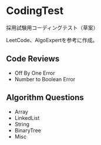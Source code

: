 # CodingTest

採用試験用コーディングテスト（草案）

LeetCode、AlgoExpertを参考に作成。

## Code Reviews

* Off By One Error
* Number to Boolean Error

## Algorithm Questions

* Array
* LinkedList
* String
* BinaryTree
* Misc
